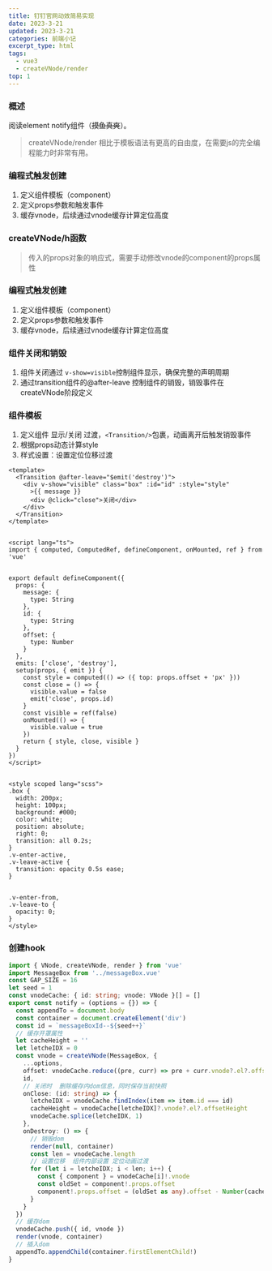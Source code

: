 ```yaml
---
title: 钉钉官网动效简易实现
date: 2023-3-21
updated: 2023-3-21
categories: 前端小记
excerpt_type: html
tags:
  - vue3
  - createVNode/render
top: 1
---
```

### 概述
阅读element notify组件（~~摸鱼真爽~~）。
> createVNode/render 相比于模板语法有更高的自由度，在需要js的完全编程能力时非常有用。


### 编程式触发创建

1. 定义组件模板（component）
2. 定义props参数和触发事件
3. 缓存vnode，后续通过vnode缓存计算定位高度
<!-- more -->


<a name="hVKGk"></a>
### createVNode/h函数
> 传入的props对象的响应式，需要手动修改vnode的component的props属性

<a name="H1iIf"></a>
### 编程式触发创建

1. 定义组件模板（component）
2. 定义props参数和触发事件
3. 缓存vnode，后续通过vnode缓存计算定位高度
<a name="OC8hm"></a>
### 组件关闭和销毁

1. 组件关闭通过 `v-show=visible`控制组件显示，确保完整的声明周期
2. 通过transition组件的@after-leave 控制组件的销毁，销毁事件在createVNode阶段定义
<a name="fIdCV"></a>
### 组件模板

1. 定义组件 显示/关闭 过渡，`<Transition/>`包裹，动画离开后触发销毁事件
2. 根据props动态计算style
3. 样式设置：设置定位位移过渡
```vue
<template>
  <Transition @after-leave="$emit('destroy')">
    <div v-show="visible" class="box" :id="id" :style="style"
      >{{ message }}
      <div @click="close">关闭</div>
    </div>
  </Transition>
</template>


<script lang="ts">
import { computed, ComputedRef, defineComponent, onMounted, ref } from 'vue'


export default defineComponent({
  props: {
    message: {
      type: String
    },
    id: {
      type: String
    },
    offset: {
      type: Number
    }
  },
  emits: ['close', 'destroy'],
  setup(props, { emit }) {
    const style = computed(() => ({ top: props.offset + 'px' }))
    const close = () => {
      visible.value = false
      emit('close', props.id)
    }
    const visible = ref(false)
    onMounted(() => {
      visible.value = true
    })
    return { style, close, visible }
  }
})
</script>


<style scoped lang="scss">
.box {
  width: 200px;
  height: 100px;
  background: #000;
  color: white;
  position: absolute;
  right: 0;
  transition: all 0.2s;
}
.v-enter-active,
.v-leave-active {
  transition: opacity 0.5s ease;
}


.v-enter-from,
.v-leave-to {
  opacity: 0;
}
</style>
```
<a name="N7lsc"></a>
### 创建hook
```typescript
import { VNode, createVNode, render } from 'vue'
import MessageBox from '../messageBox.vue'
const GAP_SIZE = 16
let seed = 1
const vnodeCache: { id: string; vnode: VNode }[] = []
export const notify = (options = {}) => {
  const appendTo = document.body
  const container = document.createElement('div')
  const id = `messageBoxId--${seed++}`
  // 缓存开罩属性
  let cacheHeight = ''
  let letcheIDX = 0
  const vnode = createVNode(MessageBox, {
    ...options,
    offset: vnodeCache.reduce((pre, curr) => pre + curr.vnode?.el?.offsetHeight + GAP_SIZE, options?.offset || 0),
    id,
    // 关闭时  删除缓存内dom信息，同时保存当前快照
    onClose: (id: string) => {
      letcheIDX = vnodeCache.findIndex(item => item.id === id)
      cacheHeight = vnodeCache[letcheIDX]?.vnode?.el?.offsetHeight
      vnodeCache.splice(letcheIDX, 1)
    },
    onDestroy: () => {
      // 销毁dom
      render(null, container)
      const len = vnodeCache.length
      // 设置位移  组件内部设置 定位动画过渡
      for (let i = letcheIDX; i < len; i++) {
        const { component } = vnodeCache[i]!.vnode
        const oldSet = component!.props.offset
        component!.props.offset = (oldSet as any).offset - Number(cacheHeight) - GAP_SIZE
      }
    }
  })
  // 缓存dom
  vnodeCache.push({ id, vnode })
  render(vnode, container)
  // 插入dom
  appendTo.appendChild(container.firstElementChild!)
}
```
